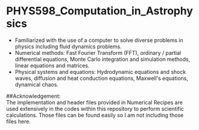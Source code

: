 # PHYS598_Computation_in_Astrophysics
- Familiarized with the use of a computer to solve diverse problems in physics including fluid dynamics problems.  
- Numerical methods: Fast Fourier Transform (FFT), ordinary / partial differential equations, Monte Carlo integration and simulation methods, linear equations and matrices.  
- Physical systems and equations: Hydrodynamic equations and shock waves, diffusion and heat conduction equations, Maxwell's equations, dynamical chaos.  

##Acknowledgement:  
The implementation and header files provided in Numerical Recipes are used extensively in the codes within this repository to perform scientific calculations. Those files can be found easily so I am not including those files here.
